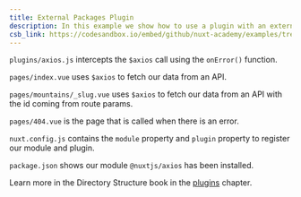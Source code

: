 ```yaml
---
title: External Packages Plugin
description: In this example we show how to use a plugin with an external package - axios
csb_link: https://codesandbox.io/embed/github/nuxt-academy/examples/tree/master/plugins/external-packages-plugin?fontsize=14&hidenavigation=1&module=%2Fplugins%2Faxios.js&theme=dark&view=editor
---
```


<example-intro></example-intro>

`plugins/axios.js` intercepts the `$axios` call using the `onError()` function.

`pages/index.vue` uses `$axios` to fetch our data from an API.

`pages/mountains/_slug.vue` uses `$axios` to fetch our data from an API with the id coming from route params.

`pages/404.vue` is the page that is called when there is an error.

`nuxt.config.js` contains the `module` property and `plugin` property to register our module and plugin.

`package.json` shows our module `@nuxtjs/axios` has been installed.

<alert type="next">

Learn more in the Directory Structure book in the [plugins](/docs/directory-structure/plugins#external-packages) chapter.

</alert>

<code-sandbox :src="csb_link"></code-sandbox>
